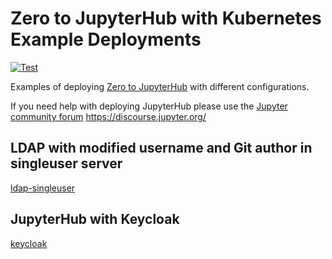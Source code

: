 # Zero to JupyterHub with Kubernetes Example Deployments

[![Test](https://github.com/manics/zero-to-jupyterhub-k8s-examples/actions/workflows/test.yaml/badge.svg)](https://github.com/manics/zero-to-jupyterhub-k8s-examples/actions/workflows/test.yaml)

Examples of deploying [Zero to JupyterHub](https://zero-to-jupyterhub.readthedocs.io) with different configurations.

If you need help with deploying JupyterHub please use the [Jupyter community forum](https://discourse.jupyter.org/) https://discourse.jupyter.org/

## LDAP with modified username and Git author in singleuser server

[ldap-singleuser](./ldap-singleuser/README.md)

## JupyterHub with Keycloak

[keycloak](./keycloak/README.md)
